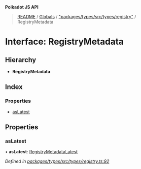 **Polkadot JS API**

> [README](../README.md) / [Globals](../globals.md) / ["packages/types/src/types/registry"](../modules/_packages_types_src_types_registry_.md) / RegistryMetadata

# Interface: RegistryMetadata

## Hierarchy

* **RegistryMetadata**

## Index

### Properties

* [asLatest](_packages_types_src_types_registry_.registrymetadata.md#aslatest)

## Properties

### asLatest

•  **asLatest**: [RegistryMetadataLatest](_packages_types_src_types_registry_.registrymetadatalatest.md)

*Defined in [packages/types/src/types/registry.ts:92](https://github.com/polkadot-js/api/blob/05c0379f4/packages/types/src/types/registry.ts#L92)*
